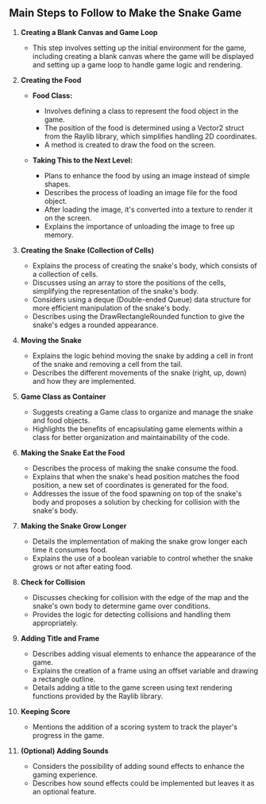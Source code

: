 ## Main Steps to Follow to Make the Snake Game

1. **Creating a Blank Canvas and Game Loop** 
   - This step involves setting up the initial environment for the game, including creating a blank canvas where the game will be displayed and setting up a game loop to handle game logic and rendering.

2. **Creating the Food**
   - **Food Class:**
     - Involves defining a class to represent the food object in the game.
     - The position of the food is determined using a Vector2 struct from the Raylib library, which simplifies handling 2D coordinates.
     - A method is created to draw the food on the screen.

   - **Taking This to the Next Level:**
     - Plans to enhance the food by using an image instead of simple shapes.
     - Describes the process of loading an image file for the food object.
     - After loading the image, it's converted into a texture to render it on the screen.
     - Explains the importance of unloading the image to free up memory.


3. **Creating the Snake (Collection of Cells)**
   - Explains the process of creating the snake's body, which consists of a collection of cells.
   - Discusses using an array to store the positions of the cells, simplifying the representation of the snake's body.
   - Considers using a deque (Double-ended Queue) data structure for more efficient manipulation of the snake's body.
   - Describes using the DrawRectangleRounded function to give the snake's edges a rounded appearance.

  

4. **Moving the Snake**
   - Explains the logic behind moving the snake by adding a cell in front of the snake and removing a cell from the tail.
   - Describes the different movements of the snake (right, up, down) and how they are implemented.

5. **Game Class as Container**
   - Suggests creating a Game class to organize and manage the snake and food objects.
   - Highlights the benefits of encapsulating game elements within a class for better organization and maintainability of the code.

6. **Making the Snake Eat the Food**
   - Describes the process of making the snake consume the food.
   - Explains that when the snake's head position matches the food position, a new set of coordinates is generated for the food.
   - Addresses the issue of the food spawning on top of the snake's body and proposes a solution by checking for collision with the snake's body.

7. **Making the Snake Grow Longer**
   - Details the implementation of making the snake grow longer each time it consumes food.
   - Explains the use of a boolean variable to control whether the snake grows or not after eating food.

8. **Check for Collision**
   - Discusses checking for collision with the edge of the map and the snake's own body to determine game over conditions.
   - Provides the logic for detecting collisions and handling them appropriately.

9. **Adding Title and Frame**
   - Describes adding visual elements to enhance the appearance of the game.
   - Explains the creation of a frame using an offset variable and drawing a rectangle outline.
   - Details adding a title to the game screen using text rendering functions provided by the Raylib library.

10. **Keeping Score**
    - Mentions the addition of a scoring system to track the player's progress in the game.

11. **(Optional) Adding Sounds**
    - Considers the possibility of adding sound effects to enhance the gaming experience.
    - Describes how sound effects could be implemented but leaves it as an optional feature.

